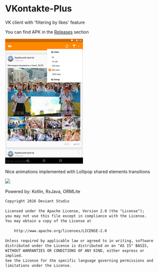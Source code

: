 # VKontakte-Plus
VK client with 'filtering by likes' feature

You can find APK in the [Releases](https://github.com/deviant-studio/VKontakte-Plus/releases) section

<img src="https://github.com/deviant-studio/VKontakte-Plus/blob/master/art/screen1.jpg" width="50%"/>

Nice animations implemented with Lollipop shared elements transitions

![](https://github.com/deviant-studio/VKontakte-Plus/blob/master/art/device-2015-09-30-104642_1_1.gif)


Powered by: Kotlin, RxJava, ORMLite

```
Copyright 2016 Deviant Studio

Licensed under the Apache License, Version 2.0 (the "License");
you may not use this file except in compliance with the License.
You may obtain a copy of the License at

    http://www.apache.org/licenses/LICENSE-2.0

Unless required by applicable law or agreed to in writing, software
distributed under the License is distributed on an "AS IS" BASIS,
WITHOUT WARRANTIES OR CONDITIONS OF ANY KIND, either express or implied.
See the License for the specific language governing permissions and
limitations under the License.
```
